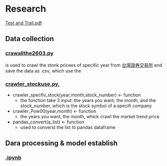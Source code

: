 # Research
[Test and Trail.pdf](https://github.com/oscar9335/PJ_TWStonk2603_predictor/blob/576a9728cf50eacce213df8e4304a28d26a60090/%E5%80%8B%E4%BA%BA%E6%9C%9F%E6%9C%AB%E5%B0%88%E9%A1%8C_Final%20Report_F74076213_%E5%90%B3%E5%AE%9A%E6%B4%8B_%E9%95%B7%E6%A6%AE%E8%82%A1%E5%83%B9%E9%A0%90%E6%B8%AC.pdf)

## Data collection
### [crawallthe2603.py](https://github.com/oscar9335/PJ_TWStonk2603_predictor/blob/ea6065036b56eb1c8f8f3a5b6e51cd8b5b11f117/crawallthe2603%20.py) 
is used to crawl the stonk pricees of specific year from [台灣證券交易所](https://www.twse.com.tw/zh/index.html) and save the data as .csv, which use the

### [crawler_stockuse.py](https://github.com/oscar9335/PJ_TWStonk2603_predictor/blob/ea6065036b56eb1c8f8f3a5b6e51cd8b5b11f117/crawler_stockuse.py),
  * crawler_specfiv_stock(year,month,stock_number) <- function
    * the function take 3 input: the years you want, the month, and the stock_number, which is the stock symbol of a specifi company
  * crawler_Pow00(year,month) <- function
    * the years you want, the month, whick crawl the market trend price
  * pandas_convert(a_list) <- function
    * used to converst the list to pandas dataframe
 ## Dara processing & model establish
 ### [.ipynb](https://github.com/oscar9335/PJ_TWStonk2603_predictor/blob/de83ef3dfa7b1adeed33617f183ffcf5e7aeb4f5/my2603predictor3.ipynb)
